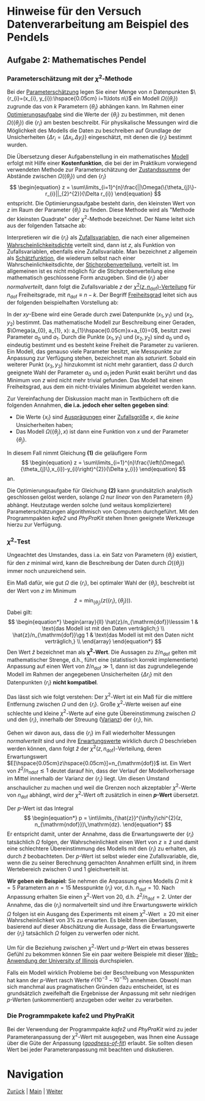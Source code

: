 # Hinweise für den Versuch Datenverarbeitung am Beispiel des Pendels

## Aufgabe 2: Mathematisches Pendel

### Parameterschätzung mit der $\chi^{2}$-Methode

Bei der [Parameterschätzung](https://de.wikipedia.org/wiki/Sch%C3%A4tzfunktion) legen Sie einer Menge von $n$ Datenpunkten $\{r_{i}=(x_{i}, y_{i}):\hspace{0.05cm} i=1\ldots n\}$ ein Modell $\Omega(\{\theta_{j}\})$ zugrunde das von $k$ Parametern $\{\theta_{j}\}$ abhängen kann. Im Rahmen einer [Optimierungsaufgabe](https://de.wikipedia.org/wiki/Optimierungsproblem) sind die Werte der $\{\theta_{j}\}$ zu bestimmen, mit denen $\Omega(\{\theta_{j}\})$ die $\{r_{i}\}$ am besten beschreibt. Für physikalische Messungen wird die Möglichkeit des Modells die Daten zu beschreiben auf Grundlage der Unsicherheiten $\{\Delta r_{i}=(\Delta x_{i}, \Delta y_{i})\}$ eingeschätzt, mit denen die $\{r_{i}\}$ bestimmt wurden. 

Die Übersetzung dieser Aufgabenstellung in ein mathematisches [Modell](https://de.wikipedia.org/wiki/Statistisches_Modell) erfolgt mit Hilfe einer **Kostenfunktion**, die bei der im Praktikum vorwiegend verwendeten Methode zur Parameterschätzung der [Zustandssumme](https://de.wikipedia.org/wiki/Zustandssumme) der Abstände zwischen $\Omega(\{\theta_{j}\})$ und den $\{r_{i}\}$
$$
\begin{equation}
z = \sum\limits_{i=1}^{n}\frac{||\Omega(\{\theta_{j}\}-r_{i}||_{2}^{2}}{\Delta r_{i}}
\end{equation}
$$
entspricht. Die Optimierungsaufgabe besteht darin, den kleinsten Wert von $z$ im Raum der Parameter $\{\theta_{j}\}$ zu finden. Diese Methode wird als "Methode der kleinsten Quadrate" oder $\chi^{2}$-Methode bezeichnet. Der Name leitet sich aus der folgenden Tatsache ab: 

Interpretieren wir die $\{r_{i}\}$ als [Zufallsvariablen](https://de.wikipedia.org/wiki/Zufallsvariable), die nach einer allgemeinen [Wahrscheinlichkeitsdichte](https://de.wikipedia.org/wiki/Wahrscheinlichkeitsdichtefunktion) verteilt sind, dann ist $z$, als Funktion von Zufallsvariablen, ebenfalls eine Zufallsvariable. Man bezeichnet $z$ allgemein als [Schätzfunktion](https://de.wikipedia.org/wiki/Sch%C3%A4tzfunktion), die wiederum selbst nach einer Wahrscheinlichkeitsdichte, der [Stichprobenverteilung](https://de.wikipedia.org/wiki/Sch%C3%A4tzfunktion#Stichprobenverteilung), verteilt ist. Im allgemeinen ist es nicht möglich für die Stichprobenverteilung eine mathematisch geschlossene Form anzugeben. Sind die $\{r_{i}\}$ aber *normalverteilt*, dann folgt die Zufallsvariable $z$ der [$\chi^{2}(z, n_{\mathrm{dof}})$-Verteilung](https://de.wikipedia.org/wiki/Chi-Quadrat-Verteilung)  für $n_{\mathrm{dof}}$ Freiheitsgrade, mit $n_{\mathrm{dof}}\equiv n-k$. Der Begriff [Freiheitsgrad](https://de.wikipedia.org/wiki/Anzahl_der_Freiheitsgrade_(Statistik)) leitet sich aus der folgenden beispielhaften Vorstellung ab: 

In der $xy$-Ebene wird eine Gerade durch zwei Datenpunkte $(x_{1}, y_{1})$ und $(x_{2}, y_{2})$ bestimmt. Das mathematische Modell zur Beschreibung einer Geraden, $\Omega(a_{0}, a_{1}, x): a_{1}\hspace{0.05cm}x+a_{0}=0$, besitzt zwei Parameter $a_{0}$ und $a_{1}$. Durch die Punkte $(x_{1}, y_{1})$ und $(x_{2}, y_{2})$ sind $a_{0}$ und $a_{1}$ eindeutig bestimmt und es besteht keine Freiheit die Parameter zu variieren. Ein Modell, das genauso viele Parameter besitzt, wie Messpunkte zur Anpassung zur Verfügung stehen, bezeichnet man als *saturiert*. Sobald ein weiterer Punkt $(x_{3}, y_{3})$ hinzukommt ist nicht mehr garantiert, dass $\Omega$ durch geeignete Wahl der Parameter $a_{0}$ und $a_{1}$ jeden Punkt exakt berührt und das Minimum von $z$ wird nicht mehr trivial gefunden. Das Modell hat einen Freiheitsgrad, aus dem ein nicht-triviales Minimum abgeleitet werden kann.  

Zur Vereinfachung der Diskussion macht man in Textbüchern oft die folgenden Annahmen, **die i.a. jedoch eher selten gegeben sind**:  

- Die Werte $\{x_{i}\}$ sind [Ausprägungen](https://de.wikipedia.org/wiki/Statistische_Variable) einer [Zufallsgröße](https://de.wikipedia.org/wiki/Zufallsvariable) $x$, die *keine* Unsicherheiten haben;
- Das Modell $\Omega(\{\theta_{j}\},x)$ ist dann eine Funktion von $x$ und der Parameter $\{\theta_{j}\}$.

In diesem Fall nimmt Gleichung **(1)** die geläufigere Form 
$$
\begin{equation}
z = \sum\limits_{i=1}^{n}\frac{\left(\Omega(\{\theta_{j}\},x_{i})-y_{i}\right)^{2}}{\Delta y_{i}}
\end{equation}
$$
an. 

Die Optimierungsaufgabe für Gleichung **(2)** kann grundsätzlich analytisch geschlossen gelöst werden, solange $\Omega$ nur *linear* von den Parametern $\{\theta_{j}\}$ abhängt. Heutzutage werden solche (und weitaus kompliziertere) Parameterschätzungen algorithmisch von Computern durchgeführt. Mit den Programmpakten *kafe2* und *PhyPraKit* stehen Ihnen geeignete Werkzeuge hierzu zur Verfügung. 

### $\chi^{2}$-Test

Ungeachtet des Umstandes, dass i.a. ein Satz von Parametern $\{\theta_{j}\}$ existiert, für den $z$ minimal wird, kann die Beschreibung der Daten durch $\Omega(\{\theta_{j}\})$ immer noch unzureichend sein. 

Ein Maß dafür, wie gut $\Omega$ die $\{r_{i}\}$, bei optimaler Wahl der $\{\theta_{j}\}$, beschreibt ist der Wert von $z$ im Minimum
$$
\begin{equation*}
\hat{z}=\min_{\{\theta_{j}\}}\left(z(\{r_{i}\}, \{\theta_{j}\})\right).
\end{equation*}
$$
Dabei gilt: 
$$
\begin{equation*}
\begin{array}{ll}
\hat{z}/n_{\mathrm{dof}}\lesssim 1 & \text{das Modell ist mit den Daten verträglich;} \\
\hat{z}/n_{\mathrm{dof}}\gg 1 & \text{das Modell ist mit den Daten nicht verträglich,} \\
\end{array}
\end{equation*}
$$
Den Wert $\hat{z}$ bezeichnet man als **$\boldsymbol{\chi^{2}}$-Wert**. Die Aussagen zu $\hat{z}/n_{\mathrm{dof}}$ gelten mit mathematischer Strenge, d.h., führt eine (statistisch korrekt implementierte) Anpassung auf einen Wert von $\hat{z}/n_{\mathrm{dof}}\gg 1$, dann ist das zugrundeliegende Modell im Rahmen der angegebenen Unsicherheiten $\{\Delta r_{i}\}$ mit den Datenpunkten $\{r_{i}\}$ **nicht kompatibel**. 

Das lässt sich wie folgt verstehen: Der $\chi^{2}$-Wert ist ein Maß für die mittlere Entfernung zwischen $\Omega$ und den $\{r_{i}\}$. Große $\chi^{2}$-Werte weisen auf eine schlechte und kleine $\chi^{2}$-Werte auf eine gute Übereinstimmung zwischen $\Omega$ und den $\{r_{i}\}$, innerhalb der Streuung ([Varianz](https://de.wikipedia.org/wiki/Varianz_(Stochastik))) der $\{r_{i}\}$, hin. 

Gehen wir davon aus, dass die $\{r_{i}\}$ im Fall wiederholter Messungen *normalverteilt* sind und ihre [Erwartungswerte](https://de.wikipedia.org/wiki/Erwartungswert) wirklich durch $\Omega$ beschrieben werden können, dann folgt $\hat{z}$ der $\chi^{2}(z, n_{\mathrm{dof}})$-Verteilung, deren Erwartungswert $E[\hspace{0.05cm}z\hspace{0.05cm}]=n_{\mathrm{dof}}$ ist. Ein Wert von $\hat{z}^{2}/n_{\mathrm{ndof}}\lesssim1$ deutet darauf hin, dass der Verlauf der Modellvorhersage im Mittel innerhalb der Varianz der $\{r_{i}\}$ liegt. Um diesen Umstand anschaulicher zu machen und weil die Grenzen noch akzeptabler $\chi^{2}$-Werte von $n_{\mathrm{dof}}$ abhängt, wird der $\chi^{2}$-Wert oft zusätzlich in einen ***p*-Wert** übersetzt. 

Der *p*-Wert ist das Integral 
$$
\begin{equation*}
p = \int\limits_{\hat{z}}^{\infty}\chi^{2}(z, n_{\mathrm{ndof}})\,\mathrm{dz}.
\end{equation*}
$$
Er entspricht damit, unter der Annahme, dass die Erwartungswerte der $\{r_{i}\}$ tatsächlich $\Omega$ folgen, der Wahrscheinlichkeit einen Wert von $z\geq\hat{z}$ und damit eine schlechtere Übereinstimmung des Modells mit den $\{r_{i}\}$ zu erhalten, als durch $\hat{z}$ beobachteten. Der *p*-Wert ist selbst wieder eine Zufallsvariable, die, wenn die zu seiner Berechnung gemachten Annahmen erfüllt sind, in ihrem Wertebereich zwischen 0 und 1 gleichverteilt ist. 

**Wir geben ein Beispiel:** Sie nehmen die Anpassung eines Modells $\Omega$ mit $k=5$ Parametern an $n=15$ Messpunkte $\{r_{i}\}$ vor, d.h. $n_{\mathrm{dof}}=10$. Nach Anpassung erhalten Sie einen $\chi^{2}$-Wert von 20, d.h. $\hat{z}^{2}/n_{\mathrm{dof}}=2$. Unter der Annahme, das die $\{r_{i}\}$ normalverteilt sind und ihre Erwartungswerte wirklich $\Omega$ folgen ist ein Ausgang des Experiments mit einem $\chi^{2}$-Wert $\geq20$ mit einer Wahrscheinlichkeit von 3% zu erwarten. Es bleibt Ihnen überlassen, basierend auf dieser Abschätzung die Aussage, dass die Erwartungswerte der $\{r_{i}\}$ tatsächlich $\Omega$ folgen zu verwerfen oder nicht. 

Um für die Beziehung zwischen $\chi^{2}$-Wert und *p*-Wert ein etwas besseres Gefühl zu bekommen können Sie ein paar weitere Beispiele mit dieser [Web-Anwendung der University of Illinois](http://courses.atlas.illinois.edu/spring2016/STAT/STAT200/pchisq.html) durchspielen. 

Falls ein Modell wirklich Probleme bei der Beschreibung von Messpunkten hat kann der *p*-Wert rasch Werte $\mathcal{O}(10^{-3}-10^{-10})$ annehmen. Obwohl man sich manchmal aus pragmatischen Gründen dazu entscheidet, ist es grundsätzlich zweifelhaft die Ergebnisse der Anpassung mit sehr niedrigen *p*-Werten (unkommentiert) anzugeben oder weiter zu verarbeiten. 

### Die Programmpakete kafe2 und PhyPraKit

Bei der Verwendung der Programmpakte *kafe2* und *PhyPraKit* wird zu jeder Parameteranpassung der $\chi^{2}$-Wert mit ausgegeben, was Ihnen eine Aussage über die Güte der Anpassung ([*goodness-of-fit*](https://en.wikipedia.org/wiki/Goodness_of_fit)) erlaubt. Sie sollten diesen Wert bei jeder Parameteranpassung mit beachten und diskutieren. 

# Navigation

[Zurück](https://gitlab.kit.edu/kit/etp-lehre/p1-praktikum/students/-/blob/main/Vorversuch/doc/Hinweise-Aufgabe-2.md) | [Main](https://gitlab.kit.edu/kit/etp-lehre/p1-praktikum/students/-/tree/main/Vorversuch) | [Weiter](https://gitlab.kit.edu/kit/etp-lehre/p1-praktikum/students/-/blob/main/Vorversuch/doc/Hinweise-Aufgabe-2-b.md)

